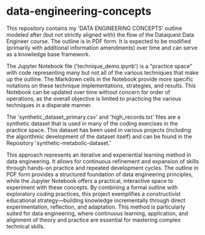 # data-engineering-concepts
This repository contains my 'DATA ENGINEERING CONCEPTS' outline modeled after (but not strictly aligned with) the flow of the Dataquest Data Engineer course. The outline is in PDF form. It is expected to be modified (primarily with additional information amendments) over time and can serve as a knowledge base framework.

The Jupyter Notebook file ('technique_demo.ipynb') is a "practice space" with code representing many but not all of the various techniques that make up the outline. The Markdown cells in the Notebook provide more specific notations on these technique implementations, strategies, and results. This Notebook can be updated over time without concern for order of operations, as the overall objective is limited to practicing the various techniques in a disparate manner.

The 'synthetic_dataset_primary.csv' and 'high_records.txt' files are a synthetic dataset that is used in many of the coding exercises in the practice space. This dataset has been used in various projects (including the algorithmic development of the dataset itself) and can be found in the Repository 'synthetic-metabolic-dataset.'

This approach represents an iterative and experiential learning method in data engineering. It allows for continuous refinement and expansion of skills through hands-on practice and repeated development cycles. The outline in PDF form provides a structured foundation of data engineering principles, while the Jupyter Notebook offers a practical, interactive space to experiment with these concepts. By combining a formal outline with exploratory coding practices, this project exemplifies a constructivist educational strategy—building knowledge incrementally through direct experimentation, reflection, and adaptation. This method is particularly suited for data engineering, where continuous learning, application, and alignment of theory and practice are essential for mastering complex technical skills.

